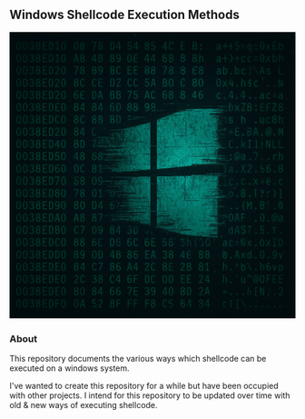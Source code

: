 ## Windows Shellcode Execution Methods

<p align=center>
    <img src=data/banner.png></img>
</p>

### About

This repository documents the various ways which shellcode can be executed on a windows system.

I've wanted to create this repository for a while but have been occupied with other projects. I intend for this repository to be updated over time with old & new ways of executing shellcode.